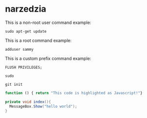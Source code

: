 # narzedzia

This is a non-root user command example:

```command
sudo apt-get update
```

This is a root command example:

```super_user
adduser sammy
```

This is a custom prefix command example:

```custom_prefix(mysql>)
FLUSH PRIVILEGES;
```

````terminal
sudo 
````

```git
git init 
```

```js
function () { return "This code is highlighted as Javascript!"}
```

```csharp
private void index(){
  MessageBox.Show("hello world");
}